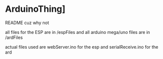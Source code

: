 # ArduinoThing]

README cuz why not

all files for the ESP are in /espFiles and all arduino mega/uno files are in /ardFiles

actual files used are webServer.ino for the esp and serialReceive.ino for the ard
